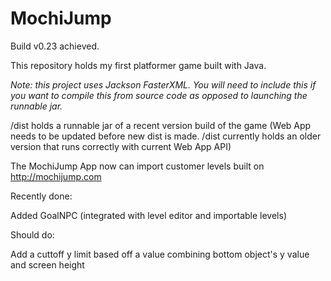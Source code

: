 # MochiJump
Build v0.23 achieved.

This repository holds my first platformer game built with Java.

*Note: this project uses Jackson FasterXML. You will need to include this if you want to compile this from source code as opposed to launching the runnable jar.*

/dist holds a runnable jar of a recent version build of the game (Web App needs to be updated before new dist is made. /dist currently holds an older version that runs correctly with current Web App API)

The MochiJump App now can import customer levels built on http://mochijump.com

Recently done:

Added GoalNPC (integrated with level editor and importable levels)

Should do:

Add a cuttoff y limit based off a value combining bottom object's y value and screen height
